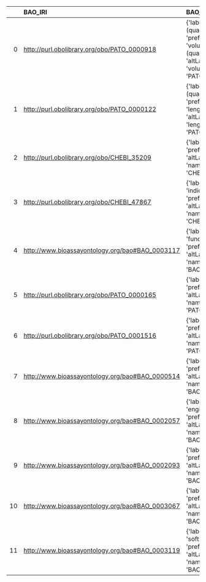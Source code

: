 |    | BAO_IRI                                         | BAO_DESC                                                                                                     | VIMMP_IRI                                                       | VIMMP_DESC                                    |
|---:|:------------------------------------------------|:-------------------------------------------------------------------------------------------------------------|:----------------------------------------------------------------|:----------------------------------------------|
|  0 | http://purl.obolibrary.org/obo/PATO_0000918     | {'label': 'volume (quality)', 'prefLabel': 'volume (quality)', 'altLabel': 'volume', 'name': 'PATO_0000918'} | https://purl.vimmp.eu/semantics/vov/vov.ttl#volume              | {'name': 'volume'}                            |
|  1 | http://purl.obolibrary.org/obo/PATO_0000122     | {'label': 'length (quality)', 'prefLabel': 'length (quality)', 'altLabel': 'length', 'name': 'PATO_0000122'} | https://purl.vimmp.eu/semantics/vov/vov.ttl#length              | {'name': 'length'}                            |
|  2 | http://purl.obolibrary.org/obo/CHEBI_35209      | {'label': 'label', 'prefLabel': None, 'altLabel': None, 'name': 'CHEBI_35209'}                               | https://purl.vimmp.eu/semantics/vico/vico.ttl#label             | {'name': 'label'}                             |
|  3 | http://purl.obolibrary.org/obo/CHEBI_47867      | {'label': 'indicator', 'prefLabel': None, 'altLabel': None, 'name': 'CHEBI_47867'}                           | https://purl.vimmp.eu/semantics/mmto/mmto.ttl#indicator         | {'name': 'indicator'}                         |
|  4 | http://www.bioassayontology.org/bao#BAO_0003117 | {'label': 'function', 'prefLabel': None, 'altLabel': None, 'name': 'BAO_0003117'}                            | https://purl.vimmp.eu/semantics/vov/vov.ttl#function            | {'name': 'function'}                          |
|  5 | http://purl.obolibrary.org/obo/PATO_0000165     | {'label': 'time', 'prefLabel': None, 'altLabel': None, 'name': 'PATO_0000165'}                               | https://purl.vimmp.eu/semantics/vov/vov.ttl#time                | {'name': 'time'}                              |
|  6 | http://purl.obolibrary.org/obo/PATO_0001516     | {'label': 'focus', 'prefLabel': None, 'altLabel': None, 'name': 'PATO_0001516'}                              | https://purl.vimmp.eu/semantics/otras/otras.ttl#focus           | {'name': 'focus'}                             |
|  7 | http://www.bioassayontology.org/bao#BAO_0000514 | {'label': 'array', 'prefLabel': None, 'altLabel': None, 'name': 'BAO_0000514'}                               | https://purl.vimmp.eu/semantics/alignment/emmo1s.ttl#Array      | {'label': 'array', 'name': 'array'}           |
|  8 | http://www.bioassayontology.org/bao#BAO_0002057 | {'label': 'engineered', 'prefLabel': None, 'altLabel': None, 'name': 'BAO_0002057'}                          | https://purl.vimmp.eu/semantics/alignment/emmo1s.ttl#Engineered | {'label': 'engineered', 'name': 'engineered'} |
|  9 | http://www.bioassayontology.org/bao#BAO_0002093 | {'label': 'carrier', 'prefLabel': None, 'altLabel': None, 'name': 'BAO_0002093'}                             | https://purl.vimmp.eu/semantics/otras/otras.ttl#carrier         | {'name': 'carrier'}                           |
| 10 | http://www.bioassayontology.org/bao#BAO_0003067 | {'label': 'product', 'prefLabel': None, 'altLabel': None, 'name': 'BAO_0003067'}                             | https://emmc.eu/semantics/evmpo/evmpo.ttl#product               | {'name': 'product'}                           |
| 11 | http://www.bioassayontology.org/bao#BAO_0003119 | {'label': 'software', 'prefLabel': None, 'altLabel': None, 'name': 'BAO_0003119'}                            | https://purl.vimmp.eu/semantics/osmo/osmo.ttl#software          | {'name': 'software'}                          |